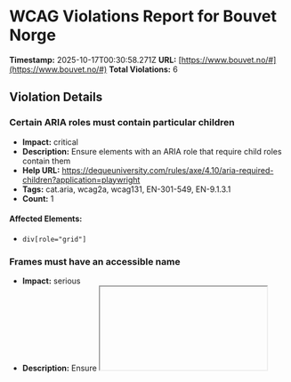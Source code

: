 # WCAG Violations Report for Bouvet Norge

**Timestamp:** 2025-10-17T00:30:58.271Z
**URL:** [https://www.bouvet.no/#](https://www.bouvet.no/#)
**Total Violations:** 6

## Violation Details

### Certain ARIA roles must contain particular children

- **Impact:** critical
- **Description:** Ensure elements with an ARIA role that require child roles contain them
- **Help URL:** https://dequeuniversity.com/rules/axe/4.10/aria-required-children?application=playwright
- **Tags:** cat.aria, wcag2a, wcag131, EN-301-549, EN-9.1.3.1
- **Count:** 1

#### Affected Elements:

- `div[role="grid"]`

### Frames must have an accessible name

- **Impact:** serious
- **Description:** Ensure <iframe> and <frame> elements have an accessible name
- **Help URL:** https://dequeuniversity.com/rules/axe/4.10/frame-title?application=playwright
- **Tags:** cat.text-alternatives, wcag2a, wcag412, section508, section508.22.i, TTv5, TT12.d, EN-301-549, EN-9.4.1.2
- **Count:** 1

#### Affected Elements:

- `#widget2`

### Document should not have more than one banner landmark

- **Impact:** moderate
- **Description:** Ensure the document has at most one banner landmark
- **Help URL:** https://dequeuniversity.com/rules/axe/4.10/landmark-no-duplicate-banner?application=playwright
- **Tags:** cat.semantics, best-practice
- **Count:** 1

#### Affected Elements:

- `#js-header-navigation`

### Landmarks should have a unique role or role/label/title (i.e. accessible name) combination

- **Impact:** moderate
- **Description:** Ensure landmarks are unique
- **Help URL:** https://dequeuniversity.com/rules/axe/4.10/landmark-unique?application=playwright
- **Tags:** cat.semantics, best-practice
- **Count:** 2

#### Affected Elements:

- `#js-header-navigation`
- `.main-header-mobile`

### Links must have discernible text

- **Impact:** serious
- **Description:** Ensure links have discernible text
- **Help URL:** https://dequeuniversity.com/rules/axe/4.10/link-name?application=playwright
- **Tags:** cat.name-role-value, wcag2a, wcag244, wcag412, section508, section508.22.a, TTv5, TT6.a, EN-301-549, EN-9.2.4.4, EN-9.4.1.2, ACT
- **Count:** 2

#### Affected Elements:

- `.main-header-small-item.main-header-link:nth-child(8) > a[href$="www.bouvet.se"]`
- `.main-header-small-item.main-header-link:nth-child(9) > a[href$="en.bouvet.no"]`

### All page content should be contained by landmarks

- **Impact:** moderate
- **Description:** Ensure all page content is contained by landmarks
- **Help URL:** https://dequeuniversity.com/rules/axe/4.10/region?application=playwright
- **Tags:** cat.keyboard, best-practice
- **Count:** 48

#### Affected Elements:

- `.cookie-panel-banner__title`
- `.cookie-panel-banner__description`
- `.main-header-small-item.main-header-link:nth-child(1)`
- `.main-header-small-item.main-header-link:nth-child(2)`
- `.main-header-small-item.main-header-link:nth-child(3)`
- `.main-header-small-item.main-header-link:nth-child(4)`
- `.main-header-small-item.main-header-link:nth-child(5)`
- `.main-header-small-item.main-header-link:nth-child(6)`
- `.main-header-small-item.main-header-link:nth-child(7)`
- `.layout-container[data-portal-component-type="layout"]:nth-child(1)`
- `section`
- `.section-bottom-space.container-flex-justify-center.util-flex-row`
- `.part-container[data-portal-component-type="part"]:nth-child(4) > .util-flex-column-large.util-flex-row-small.collapsible__button`
- `.block-bottom-space.util-container-padding.util-flex-column`
- `div[role="grid"] > .course-calendar-wrap-row\.is-head`
- `div[role="grid"] > .course-calendar-wrap-row:nth-child(2) > .course-calendar-row.util-flex-row > .course-calendar-name`
- `time[datetime="2025-10-23"]`
- `div[role="grid"] > .course-calendar-wrap-row:nth-child(2) > .course-calendar-row.util-flex-row > .course-calendar-main-category`
- `.course-calendar-wrap-row:nth-child(2) > .course-calendar-row.util-flex-row > .course-calendar-sub-category`
- `div[role="grid"] > .course-calendar-wrap-row:nth-child(3) > .course-calendar-row.util-flex-row > .course-calendar-name`
- `.course-calendar-wrap-row:nth-child(3) > .course-calendar-row.util-flex-row > .course-calendar-date > time[datetime="2025-10-30"]`
- `div[role="grid"] > .course-calendar-wrap-row:nth-child(3) > .course-calendar-row.util-flex-row > .course-calendar-main-category`
- `.course-calendar-wrap-row:nth-child(3) > .course-calendar-row.util-flex-row > .course-calendar-sub-category`
- `div[role="grid"] > .course-calendar-wrap-row:nth-child(4) > .course-calendar-row.util-flex-row > .course-calendar-name`
- `.course-calendar-wrap-row:nth-child(4) > .course-calendar-row.util-flex-row > .course-calendar-date > time[datetime="2025-10-30"]`
- `div[role="grid"] > .course-calendar-wrap-row:nth-child(4) > .course-calendar-row.util-flex-row > .course-calendar-main-category`
- `.course-calendar-wrap-row:nth-child(4) > .course-calendar-row.util-flex-row > .course-calendar-sub-category`
- `.course-calendar-wrap-row:nth-child(5) > .course-calendar-row.util-flex-row > .course-calendar-name`
- `.course-calendar-wrap-row:nth-child(5) > .course-calendar-row.util-flex-row > .course-calendar-date > time[datetime="2025-10-30"]`
- `.course-calendar-wrap-row:nth-child(5) > .course-calendar-row.util-flex-row > .course-calendar-main-category`
- `.course-calendar-wrap-row:nth-child(5) > .course-calendar-row.util-flex-row > .course-calendar-sub-category`
- `.course-calendar-wrap-row:nth-child(6) > .course-calendar-row.util-flex-row > .course-calendar-name`
- `time[datetime="2025-11-11"]`
- `.course-calendar-wrap-row:nth-child(6) > .course-calendar-row.util-flex-row > .course-calendar-main-category`
- `.course-calendar-wrap-row:nth-child(6) > .course-calendar-row.util-flex-row > .course-calendar-sub-category`
- `.layout-container__no-gap`
- `.part-container[data-portal-component-type="part"]:nth-child(8)`
- `.related-courses-inner.creme-light > .h3-styling`
- `.related-courses-ingress`
- `.container-flex-justify-center > .course-calendar > .course-calendar-wrap[data-wrap-cols="true"][data-wrap-rows="true"] > .course-calendar-wrap-row\.is-head`
- `.container-flex-justify-center > .course-calendar > .course-calendar-wrap[data-wrap-cols="true"][data-wrap-rows="true"] > .course-calendar-wrap-row:nth-child(2) > .course-calendar-row.util-flex-row > .course-calendar-name`
- `.container-flex-justify-center > .course-calendar > .course-calendar-wrap[data-wrap-cols="true"][data-wrap-rows="true"] > .course-calendar-wrap-row:nth-child(2) > .course-calendar-row.util-flex-row > .course-calendar-date`
- `.container-flex-justify-center > .course-calendar > .course-calendar-wrap[data-wrap-cols="true"][data-wrap-rows="true"] > .course-calendar-wrap-row:nth-child(3) > .course-calendar-row.util-flex-row > .course-calendar-name`
- `.container-flex-justify-center > .course-calendar > .course-calendar-wrap[data-wrap-cols="true"][data-wrap-rows="true"] > .course-calendar-wrap-row:nth-child(3) > .course-calendar-row.util-flex-row > .course-calendar-date`
- `.container-flex-justify-center > .course-calendar > .course-calendar-wrap[data-wrap-cols="true"][data-wrap-rows="true"] > .course-calendar-wrap-row:nth-child(4) > .course-calendar-row.util-flex-row > .course-calendar-name`
- `.container-flex-justify-center > .course-calendar > .course-calendar-wrap[data-wrap-cols="true"][data-wrap-rows="true"] > .course-calendar-wrap-row:nth-child(4) > .course-calendar-row.util-flex-row > .course-calendar-date`
- `.layout-container[data-portal-component-type="layout"]:nth-child(10)`
- `#widget2, #player`
